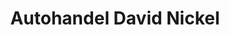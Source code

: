 ---
title: "Autohandel David Nickel"
url: /brandenburg-an-der-havel/autohandel-david-nickel/
shop: Autohaus
---